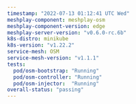 ```yaml
---
timestamp: "2022-07-13 01:12:41 UTC Wed"
meshplay-component: meshplay-osm
meshplay-component-version: edge
meshplay-server-version: "v0.6.0-rc.6b"
k8s-distro: minikube
k8s-version: "v1.22.2"
service-mesh: OSM
service-mesh-version: "v1.1.1"
tests:
  pod/osm-bootstrap: "Running"
  pod/osm-controller: "Running"
  pod/osm-injector:  "Running"
overall-status: "passing"
---
```

